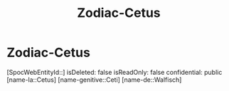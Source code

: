 ﻿---
title: "Zodiac-Cetus"
type: Zodiac
tags:
- astro/Zodiac

---

# Zodiac-Cetus

[SpocWebEntityId::]
isDeleted: false
isReadOnly: false
confidential: public
[name-la::Cetus]
[name-genitive::Ceti]
[name-de::Walfisch]
